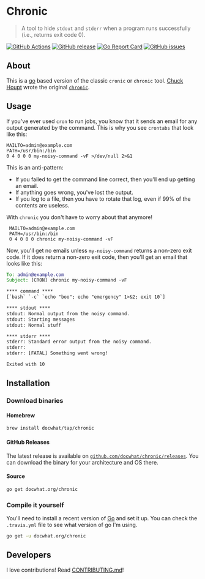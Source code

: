 # Chronic

> A tool to hide `stdout` and `stderr` when a program runs successfully (i.e., returns exit code 0).

[![GitHub Actions](https://github.com/docwhat/chronic/workflows/release/badge.svg)](https://github.com/docwhat/chronic/actions?workflow=release)
[![GitHub release](https://img.shields.io/github/release/docwhat/chronic.svg)](https://github.com/docwhat/chronic/releases)
[![Go Report Card](https://goreportcard.com/badge/github.com/docwhat/chronic)](https://goreportcard.com/report/github.com/docwhat/chronic)
[![GitHub issues](https://img.shields.io/github/issues/docwhat/chronic.svg)](https://github.com/docwhat/chronic/issues)

## About

This is a [go](https://golang.org/) based version of the classic `cronic` or `chronic` tool. [Chuck Houpt](http://habilis.net/chuck/) wrote the original [`chronic`](http://habilis.net/cronic/).

## Usage

If you've ever used `cron` to run jobs, you know that it sends an email for any output generated by the command. This is why you see `crontabs` that look like this:

```crontab
MAILTO=admin@example.com
PATH=/usr/bin:/bin
0 4 0 0 0 my-noisy-command -vF >/dev/null 2>&1
```

This is an anti-pattern:

-   If you failed to get the command line correct, then you'll end up getting an email.
-   If anything goes wrong, you've lost the output.
-   If you log to a file, then you have to rotate that log, even if 99% of the contents are useless.

With `chronic` you don't have to worry about that anymore!

```crontab
 MAILTO=admin@example.com
 PATH=/usr/bin:/bin
 0 4 0 0 0 chronic my-noisy-command -vF
```

Now, you'll get no emails unless `my-noisy-command` returns a non-zero exit code. If it does return a non-zero exit code, then you'll get an email that looks like this:

```email
To: admin@example.com
Subject: [CRON] chronic my-noisy-command -vF

**** command ****
[`bash` `-c` `echo "boo"; echo "emergency" 1>&2; exit 10`]

**** stdout ****
stdout: Normal output from the noisy command.
stdout: Starting messages
stdout: Normal stuff

**** stderr ****
stderr: Standard error output from the noisy command.
stderr:
stderr: [FATAL] Something went wrong!

Exited with 10
```

## Installation

### Download binaries

#### Homebrew

```sh
brew install docwhat/tap/chronic
```

#### GitHub Releases

The latest release is available on [`github.com/docwhat/chronic/releases`](https://github.com/docwhat/chronic/releases). You can download the binary for your architecture and OS there.

#### Source

```sh
go get docwhat.org/chronic
```

### Compile it yourself

You'll need to install a recent version of [Go](https://golang.org/) and set it up. You can check the `.travis.yml` file to see what version of go I'm using.

```sh
go get -u docwhat.org/chronic
```

## Developers

I love contributions! Read [CONTRIBUTING.md](CONTRIBUTING.md)!
